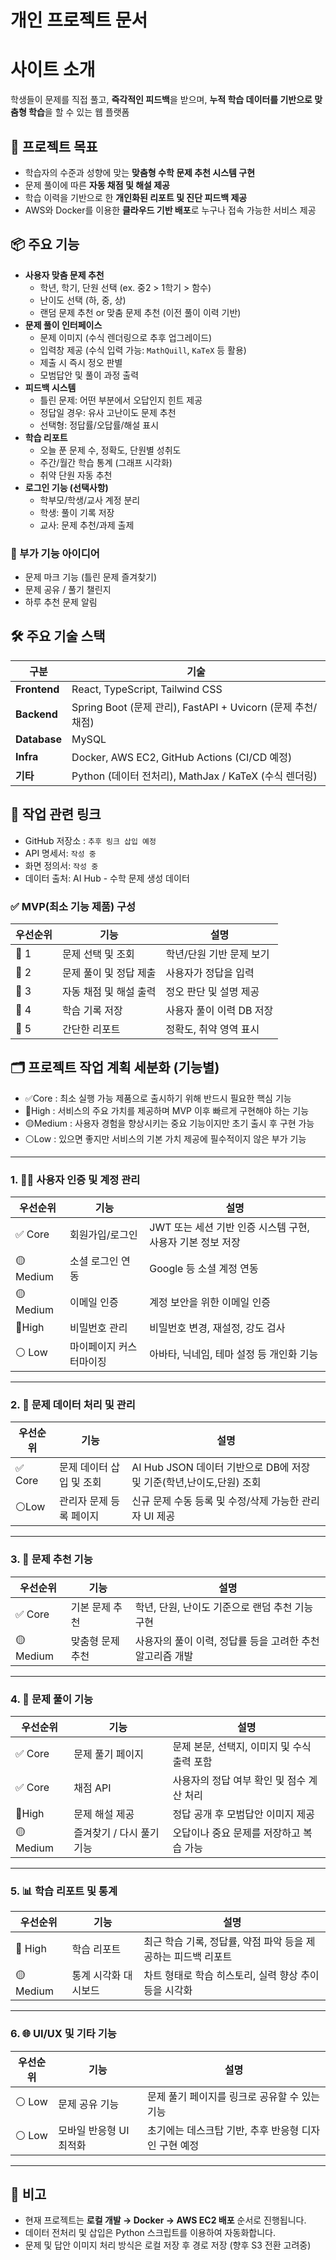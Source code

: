 # 개인 프로젝트 문서

# 사이트 소개

학생들이 문제를 직접 풀고, **즉각적인 피드백**을 받으며, **누적 학습 데이터를 기반으로 맞춤형 학습**을 할 수 있는 웹 플랫폼

## 🎯 프로젝트 목표

- 학습자의 수준과 성향에 맞는 **맞춤형 수학 문제 추천 시스템 구현**
- 문제 풀이에 따른 **자동 채점 및 해설 제공**
- 학습 이력을 기반으로 한 **개인화된 리포트 및 진단 피드백 제공**
- AWS와 Docker를 이용한 **클라우드 기반 배포**로 누구나 접속 가능한 서비스 제공

## 📦 주요 기능

- **사용자 맞춤 문제 추천**
    - 학년, 학기, 단원 선택 (ex. 중2 > 1학기 > 함수)
    - 난이도 선택 (하, 중, 상)
    - 랜덤 문제 추천 or 맞춤 문제 추천 (이전 풀이 이력 기반)
- **문제 풀이 인터페이스**
    - 문제 이미지  (수식 렌더링으로 추후 업그레이드)
    - 입력창 제공 (수식 입력 가능: `MathQuill`, `KaTeX` 등 활용)
    - 제출 시 즉시 정오 판별
    - 모범답안 및 풀이 과정 출력
- **피드백 시스템**
    - 틀린 문제: 어떤 부분에서 오답인지 힌트 제공
    - 정답일 경우: 유사 고난이도 문제 추천
    - 선택형: 정답률/오답률/해설 표시
- **학습 리포트**
    - 오늘 푼 문제 수, 정확도, 단원별 성취도
    - 주간/월간 학습 통계 (그래프 시각화)
    - 취약 단원 자동 추천
- **로그인 기능 (선택사항)**
    - 학부모/학생/교사 계정 분리
    - 학생: 풀이 기록 저장
    - 교사: 문제 추천/과제 출제

### 🌟 부가 기능 아이디어

- 문제 마크 기능 (틀린 문제 즐겨찾기)
- 문제 공유 / 풀기 챌린지
- 하루 추천 문제 알림

## 🛠️ 주요 기술 스택

| 구분 | 기술 |
| --- | --- |
| **Frontend** | React, TypeScript, Tailwind CSS |
| **Backend** | Spring Boot (문제 관리), FastAPI + Uvicorn (문제 추천/채점) |
| **Database** | MySQL |
| **Infra** | Docker, AWS EC2, GitHub Actions (CI/CD 예정) |
| **기타** | Python (데이터 전처리), MathJax / KaTeX (수식 렌더링) |

## 🔗 작업 관련 링크

- GitHub 저장소 : `추후 링크 삽입 예정`
- API 명세서: `작성 중`
- 화면 정의서: `작성 중`
- 데이터 출처: AI Hub - 수학 문제 생성 데이터

### ✅ **MVP(최소 기능 제품) 구성**

| 우선순위 | 기능 | 설명 |
| --- | --- | --- |
| 🔹 1 | 문제 선택 및 조회 | 학년/단원 기반 문제 보기 |
| 🔹 2 | 문제 풀이 및 정답 제출 | 사용자가 정답을 입력 |
| 🔹 3 | 자동 채점 및 해설 출력 | 정오 판단 및 설명 제공 |
| 🔹 4 | 학습 기록 저장 | 사용자 풀이 이력 DB 저장 |
| 🔹 5 | 간단한 리포트 | 정확도, 취약 영역 표시 |

## 🗂️ 프로젝트 작업 계획 세분화 (기능별)

- ✅Core : 최소 실행 가능 제품으로 출시하기 위해 반드시 필요한 핵심 기능
- 🔶High : 서비스의 주요 가치를 제공하며 MVP 이후 빠르게 구현해야 하는 기능
- 🟡Medium : 사용자 경험을 향상시키는 중요 기능이지만 초기 출시 후 구현 가능
- ⚪Low : 있으면 좋지만 서비스의 기본 가치 제공에 필수적이지 않은 부가 기능

---

### 1. 🧑‍💻 사용자 인증 및 계정 관리

| 우선순위 | 기능 | 설명 |
| --- | --- | --- |
| ✅ Core | 회원가입/로그인 | JWT 또는 세션 기반 인증 시스템 구현, 사용자 기본 정보 저장 |
| 🟡Medium | 소셜 로그인 연동 | Google 등 소셜 계정 연동 |
| 🟡Medium | 이메일 인증 | 계정 보안을 위한 이메일 인증 |
| 🔶High | 비밀번호 관리 | 비밀번호 변경, 재설정, 강도 검사 |
| ⚪ Low | 마이페이지 커스터마이징 | 아바타, 닉네임, 테마 설정 등 개인화 기능 |

---

### 2. 🧠 문제 데이터 처리 및 관리

| 우선순위 | 기능 | 설명 |
| --- | --- | --- |
| ✅ Core | 문제 데이터 삽입 및 조회 | AI Hub JSON 데이터 기반으로 DB에 저장 및 기준(학년,난이도,단원) 조회 |
| ⚪Low | 관리자 문제 등록 페이지 | 신규 문제 수동 등록 및 수정/삭제 가능한 관리자 UI 제공 |

---

### 3. 🎯 문제 추천 기능

| 우선순위 | 기능 | 설명 |
| --- | --- | --- |
| ✅ Core | 기본 문제 추천 | 학년, 단원, 난이도 기준으로 랜덤 추천 기능 구현 |
| 🟡Medium | 맞춤형 문제 추천 | 사용자의 풀이 이력, 정답률 등을 고려한 추천 알고리즘 개발 |

---

### 4. 📝 문제 풀이 기능

| 우선순위 | 기능 | 설명 |
| --- | --- | --- |
| ✅ Core | 문제 풀기 페이지 | 문제 본문, 선택지, 이미지 및 수식 출력 포함 |
| ✅ Core | 채점 API | 사용자의 정답 여부 확인 및 점수 계산 처리 |
| 🔶High | 문제 해설 제공 | 정답 공개 후 모범답안 이미지 제공 |
| 🟡 Medium | 즐겨찾기 / 다시 풀기 기능 | 오답이나 중요 문제를 저장하고 복습 가능 |

---

### 5. 📊 학습 리포트 및 통계

| 우선순위 | 기능 | 설명 |
| --- | --- | --- |
| 🔶 High | 학습 리포트 | 최근 학습 기록, 정답률, 약점 파악 등을 제공하는 피드백 리포트 |
| 🟡 Medium | 통계 시각화 대시보드 | 차트 형태로 학습 히스토리, 실력 향상 추이 등을 시각화 |

---

### 6. 🌐 UI/UX 및 기타 기능

| 우선순위 | 기능 | 설명 |
| --- | --- | --- |
| ⚪ Low | 문제 공유 기능 | 문제 풀기 페이지를 링크로 공유할 수 있는 기능 |
| ⚪ Low | 모바일 반응형 UI 최적화 | 초기에는 데스크탑 기반, 추후 반응형 디자인 구현 예정 |

---

## 📌 비고

- 현재 프로젝트는 **로컬 개발 → Docker → AWS EC2 배포** 순서로 진행됩니다.
- 데이터 전처리 및 삽입은 Python 스크립트를 이용하여 자동화합니다.
- 문제 및 답안 이미지 처리 방식은 로컬 저장 후 경로 저장 (향후 S3 전환 고려중)
